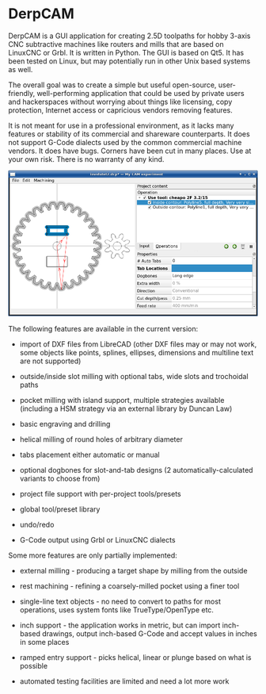 # DerpCAM

DerpCAM is a GUI application for creating 2.5D toolpaths for hobby 3-axis CNC
subtractive machines like routers and mills that are based on LinuxCNC or Grbl.
It is written in Python. The GUI is based on Qt5. It has been tested on Linux,
but may potentially run in other Unix based systems as well.

The overall goal was to create a simple but useful open-source, user-friendly,
well-performing application that could be used by private users and hackerspaces
without worrying about things like licensing, copy protection, Internet access
or capricious vendors removing features.

It is not meant for use in a professional environment, as it lacks many
features or stability of its commercial and shareware counterparts. It does not
support G-Code dialects used by the common commercial machine vendors. It does
have bugs. Corners have been cut in many places. Use at your own risk. There
is no warranty of any kind.

![image](img/screenshot.png)

The following features are available in the current version:

* import of DXF files from LibreCAD (other DXF files may or may not work,
  some objects like points, splines, ellipses, dimensions and multiline text
  are not supported)

* outside/inside slot milling with optional tabs, wide slots and trochoidal paths

* pocket milling with island support, multiple strategies available (including a HSM strategy via an external library by Duncan Law)

* basic engraving and drilling

* helical milling of round holes of arbitrary diameter

* tabs placement either automatic or manual

* optional dogbones for slot-and-tab designs (2 automatically-calculated variants to choose from)

* project file support with per-project tools/presets

* global tool/preset library

* undo/redo

* G-Code output using Grbl or LinuxCNC dialects

Some more features are only partially implemented:

* external milling - producing a target shape by milling from the outside

* rest machining - refining a coarsely-milled pocket using a finer tool

* single-line text objects - no need to convert to paths for most operations, uses system fonts like TrueType/OpenType etc.

* inch support - the application works in metric, but can import inch-based drawings, output inch-based G-Code and accept values in inches in some places

* ramped entry support - picks helical, linear or plunge based on what is possible

* automated testing facilities are limited and need a lot more work
